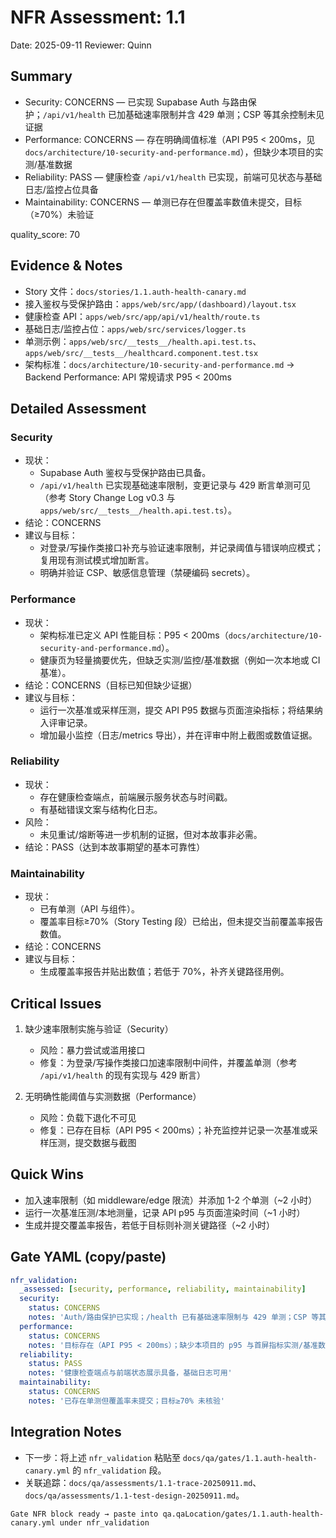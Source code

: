 # NFR Assessment: 1.1

Date: 2025-09-11
Reviewer: Quinn

## Summary

- Security: CONCERNS — 已实现 Supabase Auth 与路由保护；`/api/v1/health` 已加基础速率限制并含 429 单测；CSP 等其余控制未见证据
- Performance: CONCERNS — 存在明确阈值标准（API P95 < 200ms，见 `docs/architecture/10-security-and-performance.md`），但缺少本项目的实测/基准数据
 - Reliability: PASS — 健康检查 `/api/v1/health` 已实现，前端可见状态与基础日志/监控占位具备
 - Maintainability: CONCERNS — 单测已存在但覆盖率数值未提交，目标（≥70%）未验证

quality_score: 70

## Evidence & Notes

- Story 文件：`docs/stories/1.1.auth-health-canary.md`
- 接入鉴权与受保护路由：`apps/web/src/app/(dashboard)/layout.tsx`
- 健康检查 API：`apps/web/src/app/api/v1/health/route.ts`
- 基础日志/监控占位：`apps/web/src/services/logger.ts`
- 单测示例：`apps/web/src/__tests__/health.api.test.ts`、`apps/web/src/__tests__/healthcard.component.test.tsx`
- 架构标准：`docs/architecture/10-security-and-performance.md` → Backend Performance: API 常规请求 P95 < 200ms

## Detailed Assessment

### Security
- 现状：
  - Supabase Auth 鉴权与受保护路由已具备。
  - `/api/v1/health` 已实现基础速率限制，变更记录与 429 断言单测可见（参考 Story Change Log v0.3 与 `apps/web/src/__tests__/health.api.test.ts`）。
- 结论：CONCERNS
- 建议与目标：
  - 对登录/写操作类接口补充与验证速率限制，并记录阈值与错误响应模式；复用现有测试模式增加断言。
  - 明确并验证 CSP、敏感信息管理（禁硬编码 secrets）。

### Performance
- 现状：
  - 架构标准已定义 API 性能目标：P95 < 200ms（`docs/architecture/10-security-and-performance.md`）。
  - 健康页为轻量摘要优先，但缺乏实测/监控/基准数据（例如一次本地或 CI 基准）。
- 结论：CONCERNS（目标已知但缺少证据）
- 建议与目标：
  - 运行一次基准或采样压测，提交 API P95 数据与页面渲染指标；将结果纳入评审记录。
  - 增加最小监控（日志/metrics 导出），并在评审中附上截图或数值证据。

### Reliability
- 现状：
  - 存在健康检查端点，前端展示服务状态与时间戳。
  - 有基础错误文案与结构化日志。
- 风险：
  - 未见重试/熔断等进一步机制的证据，但对本故事非必需。
- 结论：PASS（达到本故事期望的基本可靠性）

### Maintainability
- 现状：
  - 已有单测（API 与组件）。
  - 覆盖率目标≥70%（Story Testing 段）已给出，但未提交当前覆盖率报告数值。
- 结论：CONCERNS
- 建议与目标：
  - 生成覆盖率报告并贴出数值；若低于 70%，补齐关键路径用例。

## Critical Issues
1. 缺少速率限制实施与验证（Security）
   - 风险：暴力尝试或滥用接口
   - 修复：为登录/写操作类接口加速率限制中间件，并覆盖单测（参考 `/api/v1/health` 的现有实现与 429 断言）

2. 无明确性能阈值与实测数据（Performance）
   - 风险：负载下退化不可见
   - 修复：已存在目标（API P95 < 200ms）；补充监控并记录一次基准或采样压测，提交数据与截图

## Quick Wins
- 加入速率限制（如 middleware/edge 限流）并添加 1-2 个单测（~2 小时）
- 运行一次基准压测/本地测量，记录 API p95 与页面渲染时间（~1 小时）
- 生成并提交覆盖率报告，若低于目标则补测关键路径（~2 小时）

## Gate YAML (copy/paste)

```yaml
nfr_validation:
  _assessed: [security, performance, reliability, maintainability]
  security:
    status: CONCERNS
    notes: 'Auth/路由保护已实现；/health 已有基础速率限制与 429 单测；CSP 等其余控制未验证'
  performance:
    status: CONCERNS
    notes: '目标存在（API P95 < 200ms）；缺少本项目的 p95 与首屏指标实测/基准数据'
  reliability:
    status: PASS
    notes: '健康检查端点与前端状态展示具备，基础日志可用'
  maintainability:
    status: CONCERNS
    notes: '已存在单测但覆盖率未提交；目标≥70% 未核验'
```

## Integration Notes
- 下一步：将上述 `nfr_validation` 粘贴至 `docs/qa/gates/1.1.auth-health-canary.yml` 的 `nfr_validation` 段。
- 关联追踪：`docs/qa/assessments/1.1-trace-20250911.md`、`docs/qa/assessments/1.1-test-design-20250911.md`。

```text
Gate NFR block ready → paste into qa.qaLocation/gates/1.1.auth-health-canary.yml under nfr_validation
```
